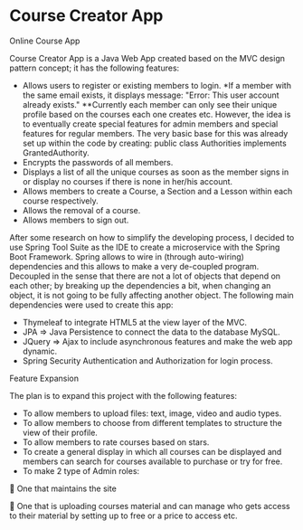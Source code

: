 # Course Creator App
Online Course App

Course Creator App is a Java Web App created based on the MVC design pattern concept; it has the following features:
-	Allows users to register or existing members to login.
*If a member with the same email exists, it displays message:  "Error: This user account already exists."
**Currently each member can only see their unique profile based on the courses each one creates etc. However, the idea is to eventually create special features for admin members and special features for regular members. The very basic base for this was already set up within the code by creating: public class Authorities implements GrantedAuthority.
-	Encrypts the passwords of all members.
-	Displays a list of all the unique courses as soon as the member signs in or display no courses if there is none in her/his account.
-	Allows members to create a Course, a Section and a Lesson within each course respectively.
-	Allows the removal of a course.
-	Allows members to sign out.

After some research on how to simplify the developing process, I decided to use Spring Tool Suite as the IDE to create a microservice with the Spring Boot Framework. Spring allows to wire in (through auto-wiring) dependencies and this allows to make a very de-coupled program. Decoupled in the sense that there are not a lot of objects that depend on each other; by breaking up the dependencies a bit, when changing an object, it is not going to be fully affecting another object. 
The following main dependencies were used to create this app: 
-	Thymeleaf to integrate HTML5 at the view layer of the MVC.
-	JPA => Java Persistence to connect the data to the database MySQL.
-	JQuery => Ajax to include asynchronous features and make the web app dynamic. 
-	Spring Security Authentication and Authorization for login process.

Feature Expansion

The plan is to expand this project with the following features:
-	To allow members to upload files: text, image, video and audio types.
-	To allow members to choose from different templates to structure the view of their profile.
-	To allow members to rate courses based on stars.
-	To create a general display in which all courses can be displayed and members can search for courses available to purchase or try for free. 
-	To make 2 type of Admin roles: 

	One that maintains the site

	One that is uploading courses material and can manage who gets access to their material by setting up to free or a price to access etc. 

